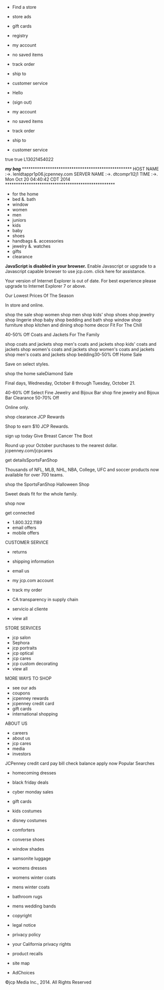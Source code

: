 *   Find a store
*   store ads
*   gift cards
*   registry

*   my account
*   no saved items
*   track order
*   ship to

*   customer service
    

*   Hello  
*   (sign out)
    
*   my account

*   no saved items
*   track order
*   ship to

*   customer service
    

true true L13021454022

_**my bag**_ \*\*\*\*\*\*\*\*\*\*\*\*\*\*\*\*\*\*\*\*\*\*\*\*\*\*\*\*\*\*\*\*\*\*\*\*\*\*\*\*\*\*\*\*\*\*\*\*\*\*\* HOST NAME :->. lenldtappr1p06.jcpenney.com SERVER NAME :->. dtcompr1l2j1 TIME :->. Mon Oct 20 04:40:42 CDT 2014 \*\*\*\*\*\*\*\*\*\*\*\*\*\*\*\*\*\*\*\*\*\*\*\*\*\*\*\*\*\*\*\*\*\*\*\*\*\*\*\*\*\*\*\*\*\*\*\*\*\*\*

*   for the home
*   bed &. bath
*   window
*   women
*   men
*   juniors
*   kids
*   baby
*   shoes
*   handbags &. accessories
*   jewelry &. watches
*   gifts
*   clearance

**JavaScript is disabled in your browser.** Enable Javascript or upgrade to a Javascript capable browser to use jcp.com. click here for assistance.

Your version of Internet Explorer is out of date. For best experience please upgrade to Internet Explorer 7 or above.

Our Lowest Prices Of The Season

In store and online.

shop the sale shop women shop men shop kids' shop shoes shop jewelry shop lingerie shop baby shop bedding and bath shop window shop furniture shop kitchen and dining shop home decor Fit For The Chill

40-50% Off Coats and Jackets For The Family

shop coats and jackets shop men's coats and jackets shop kids' coats and jackets shop women's coats and jackets shop women's coats and jackets shop men's coats and jackets shop bedding30-50% Off Home Sale

Save on select styles.

shop the home saleDiamond Sale

Final days, Wednesday, October 8 through Tuesday, October 21.

40-60% Off Select Fine Jewelry and Bijoux Bar shop fine jewelry and Bijoux Bar Clearance 50-70% Off

Online only.

shop clearance JCP Rewards

Shop to earn $10 JCP Rewards.

sign up today Give Breast Cancer The Boot

Round up your October purchases to the nearest dollar. jcpenney.com/jcpcares

get detailsSportsFanShop

Thousands of NFL, MLB, NHL, NBA, College, UFC and soccer products now available for over 700 teams.

shop the SportsFanShop Halloween Shop

Sweet deals fit for the whole family.

shop now

get connected

*   1.800.322.1189
*   email offers
*   mobile offers

CUSTOMER SERVICE

*   returns
*   shipping information
*   email us
*   my jcp.com account
*   track my order
*   CA transparency in supply chain

*   servicio al cliente
*   view all

STORE SERVICES

*   jcp salon
*   Sephora
*   jcp portraits
*   jcp optical
*   jcp cares
*   jcp custom decorating
*   view all

MORE WAYS TO SHOP

*   see our ads
*   coupons
*   jcpenney rewards
*   jcpenney credit card
*   gift cards
*   international shopping

ABOUT US

*   careers
*   about us
*   jcp cares
*   media
*   investors

JCPenney credit card pay bill check balance apply now Popular Searches

*   homecoming dresses
*   black friday deals
*   cyber monday sales
*   gift cards
*   kids costumes
*   disney costumes
*   comforters
*   converse shoes
*   window shades
*   samsonite luggage
*   womens dresses
*   womens winter coats
*   mens winter coats
*   bathroom rugs
*   mens wedding bands

*   copyright
*   legal notice
*   privacy policy
*   your California privacy rights
*   product recalls
*   site map
*   AdChoices

©jcp Media Inc., 2014. All Rights Reserved
